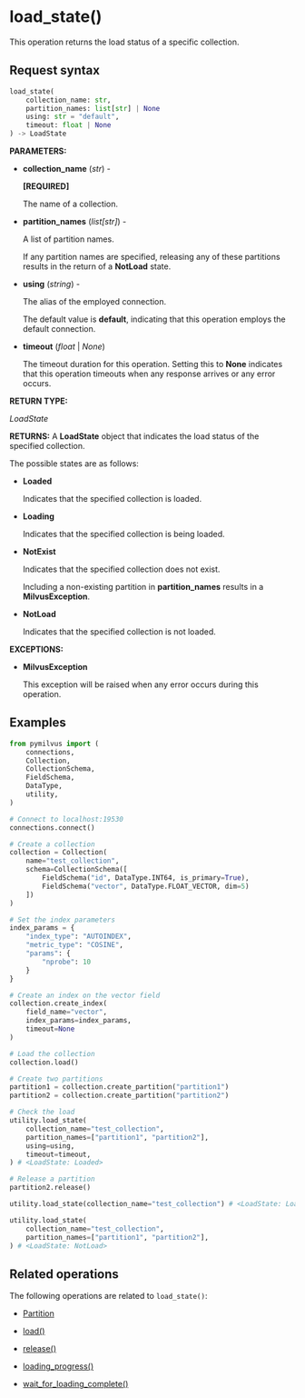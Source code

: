 # load_state()

This operation returns the load status of a specific collection.

## Request syntax

```python
load_state(
    collection_name: str,
    partition_names: list[str] | None
    using: str = "default",
    timeout: float | None
) -> LoadState
```

**PARAMETERS:**

- **collection_name** (*str*) -

    **[REQUIRED]**

    The name of a collection.

- **partition_names** (*list[str]*) -

    A list of partition names.

    If any partition names are specified, releasing any of these partitions results in the return of a **NotLoad** state.

- **using** (*string*) - 

    The alias of the employed connection.

    The default value is **default**, indicating that this operation employs the default connection.

- **timeout** (*float* | *None*)  

    The timeout duration for this operation. Setting this to **None** indicates that this operation timeouts when any response arrives or any error occurs.

**RETURN TYPE:**

*LoadState*

**RETURNS:**
A **LoadState** object that indicates the load status of the specified collection.

The possible states are as follows:

- **Loaded**

    Indicates that the specified collection is loaded.

- **Loading**

    Indicates that the specified collection is being loaded.

- **NotExist**

    Indicates that the specified collection does not exist. 

    Including a non-existing partition in **partition_names** results in a **MilvusException**.

- **NotLoad**

    Indicates that the specified collection is not loaded.

**EXCEPTIONS:**

- **MilvusException**

    This exception will be raised when any error occurs during this operation.

## Examples

```python
from pymilvus import (
    connections, 
    Collection, 
    CollectionSchema, 
    FieldSchema, 
    DataType, 
    utility,
)

# Connect to localhost:19530
connections.connect()

# Create a collection
collection = Collection(
    name="test_collection",
    schema=CollectionSchema([
        FieldSchema("id", DataType.INT64, is_primary=True),
        FieldSchema("vector", DataType.FLOAT_VECTOR, dim=5)
    ])
)

# Set the index parameters
index_params = {
    "index_type": "AUTOINDEX",
    "metric_type": "COSINE",
    "params": {
        "nprobe": 10
    }
}

# Create an index on the vector field
collection.create_index(
    field_name="vector", 
    index_params=index_params, 
    timeout=None
)

# Load the collection
collection.load()

# Create two partitions
partition1 = collection.create_partition("partition1")
partition2 = collection.create_partition("partition2")

# Check the load
utility.load_state(
    collection_name="test_collection",
    partition_names=["partition1", "partition2"],
    using=using,
    timeout=timeout,
) # <LoadState: Loaded>

# Release a partition
partition2.release()

utility.load_state(collection_name="test_collection") # <LoadState: Loaded>

utility.load_state(
    collection_name="test_collection",
    partition_names=["partition1", "partition2"],
) # <LoadState: NotLoad>
```

## Related operations

The following operations are related to `load_state()`:

- [Partition](../Partition/Partition.md)

- [load()](../Collection/load.md)

- [release()](../Collection/release.md)

- [loading_progress()](loading_progress.md)

- [wait_for_loading_complete()](wait_for_loading_complete.md)

